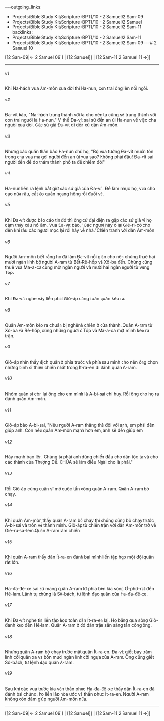 ---outgoing_links:
  - Projects/Bible Study Kit/Scripture (BPT)/10 - 2 Samuel/2 Sam-09
  - Projects/Bible Study Kit/Scripture (BPT)/10 - 2 Samuel/2 Samuel
  - Projects/Bible Study Kit/Scripture (BPT)/10 - 2 Samuel/2 Sam-11
backlinks:
  - Projects/Bible Study Kit/Scripture (BPT)/10 - 2 Samuel/2 Sam-11
  - Projects/Bible Study Kit/Scripture (BPT)/10 - 2 Samuel/2 Sam-09
---# 2 Samuel 10

[[2 Sam-09|← 2 Samuel 09]] | [[2 Samuel]] | [[2 Sam-11|2 Samuel 11 →]]
***



###### v1 
Khi Na-hách vua Am-môn qua đời thì Ha-nun, con trai ông lên nối ngôi. 

###### v2 
Đa-vít bảo, "Na-hách trung thành với ta cho nên ta cũng sẽ trung thành với con trai người là Ha-nun." Vì thế Đa-vít sai sứ đến an ủi Ha-nun về việc cha người qua đời. Các sứ giả Đa-vít đi đến xứ dân Am-môn. 

###### v3 
Nhưng các quần thần bảo Ha-nun chủ họ, "Bộ vua tưởng Đa-vít muốn tôn trọng cha vua mà gởi người đến an ủi vua sao? Không phải đâu! Đa-vít sai người đến để do thám thành phố ta để chiếm đó!" 

###### v4 
Ha-nun liền ra lệnh bắt giữ các sứ giả của Đa-vít. Để làm nhục họ, vua cho cạo nửa râu, cắt áo quần ngang hông rồi đuổi về. 

###### v5 
Khi Đa-vít được báo cáo tin đó thì ông cử đại diện ra gặp các sứ giả vì họ cảm thấy xấu hổ lắm. Vua Đa-vít bảo, "Các ngươi hãy ở lại Giê-ri-cô cho đến khi râu các ngươi mọc lại rồi hãy về nhà."Chiến tranh với dân Am-môn 

###### v6 
Người Am-môn biết rằng họ đã làm Đa-vít nổi giận cho nên chúng thuê hai mươi ngàn lính bộ người A-ram từ Bết-Rê-hốp và Xô-ba đến. Chúng cũng thuê vua Ma-a-ca cùng một ngàn người và mười hai ngàn người từ vùng Tóp. 

###### v7 
Khi Đa-vít nghe vậy liền phái Giô-áp cùng toàn quân kéo ra. 

###### v8 
Quân Am-môn kéo ra chuẩn bị nghênh chiến ở cửa thành. Quân A-ram từ Xô-ba và Rê-hốp, cùng những người ở Tóp và Ma-a-ca một mình kéo ra trận. 

###### v9 
Giô-áp nhìn thấy địch quân ở phía trước và phía sau mình cho nên ông chọn những binh sĩ thiện chiến nhất trong Ít-ra-en đi đánh quân A-ram. 

###### v10 
Nhóm quân sĩ còn lại ông cho em mình là A-bi-sai chỉ huy. Rồi ông cho họ ra đánh quân Am-môn. 

###### v11 
Giô-áp bảo A-bi-sai, "Nếu người A-ram thắng thế đối với anh, em phải đến giúp anh. Còn nếu quân Am-môn mạnh hơn em, anh sẽ đến giúp em. 

###### v12 
Hãy mạnh bạo lên. Chúng ta phải anh dũng chiến đấu cho dân tộc ta và cho các thành của Thượng Đế. CHÚA sẽ làm điều Ngài cho là phải." 

###### v13 
Rồi Giô-áp cùng quân sĩ mở cuộc tấn công quân A-ram. Quân A-ram bỏ chạy. 

###### v14 
Khi quân Am-môn thấy quân A-ram bỏ chạy thì chúng cũng bỏ chạy trước A-bi-sai và trốn về thành mình. Giô-áp từ chiến trận với dân Am-môn trở về Giê-ru-sa-lem.Quân A-ram lâm chiến 

###### v15 
Khi quân A-ram thấy dân Ít-ra-en đánh bại mình liền tập họp một đội quân rất lớn. 

###### v16 
Ha-đa-đê-xe sai sứ mang quân A-ram từ phía bên kia sông Ơ-phơ-rát đến Hê-lam. Lãnh tụ chúng là Sô-bách, tư lệnh đạo quân của Ha-đa-đê-xe. 

###### v17 
Khi Đa-vít nghe tin liền tập họp toàn dân Ít-ra-en lại. Họ băng qua sông Giô-đanh kéo đến Hê-lam. Quân A-ram ở đó dàn trận sẵn sàng tấn công ông. 

###### v18 
Nhưng quân A-ram bỏ chạy trước mặt quân Ít-ra-en. Đa-vít giết bảy trăm lính cỡi quân xa và bốn mươi ngàn lính cỡi ngựa của A-ram. Ông cũng giết Sô-bách, tư lệnh đạo quân A-ram. 

###### v19 
Sau khi các vua trước kia vốn thần phục Ha-đa-đê-xe thấy dân Ít-ra-en đã đánh bại chúng, họ liền lập hòa ước và thần phục Ít-ra-en. Người A-ram không còn dám giúp người Am-môn nữa.

***
[[2 Sam-09|← 2 Samuel 09]] | [[2 Samuel]] | [[2 Sam-11|2 Samuel 11 →]]

